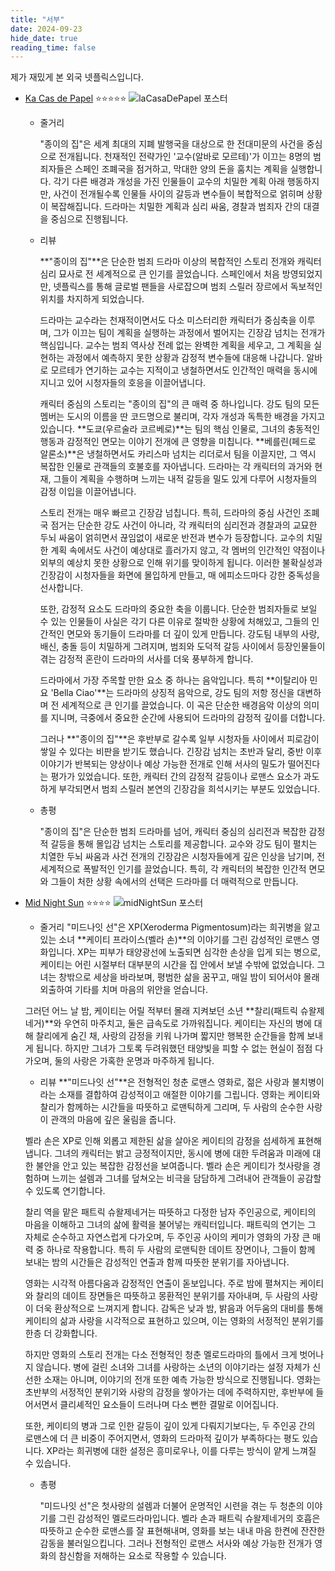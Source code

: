 ```yaml
---
title: "서부"
date: 2024-09-23    
hide_date: true     
reading_time: false
---
```


제가 재밌게 본 외국 넷플릭스입니다.

- [Ka Cas de Papel](https://namu.wiki/w/종이의%20집) ⭐⭐⭐⭐⭐
    ![laCasaDePapel 포스터](/images/laCasaDePapel.webp)
    
    - 줄거리

        "종이의 집"은 세계 최대의 지폐 발행국을 대상으로 한 전대미문의 사건을 중심으로 전개됩니다. 천재적인 전략가인 '교수(알바로 모르테)'가 이끄는 8명의 범죄자들은 스페인 조폐국을 점거하고, 막대한 양의 돈을 훔치는 계획을 실행합니다. 각기 다른 배경과 개성을 가진 인물들이 교수의 치밀한 계획 아래 행동하지만, 사건이 전개될수록 인물들 사이의 갈등과 변수들이 복합적으로 얽히며 상황이 복잡해집니다. 드라마는 치밀한 계획과 심리 싸움, 경찰과 범죄자 간의 대결을 중심으로 진행됩니다.

    - 리뷰

        **"종이의 집"**은 단순한 범죄 드라마 이상의 복합적인 스토리 전개와 캐릭터 심리 묘사로 전 세계적으로 큰 인기를 끌었습니다. 스페인에서 처음 방영되었지만, 넷플릭스를 통해 글로벌 팬들을 사로잡으며 범죄 스릴러 장르에서 독보적인 위치를 차지하게 되었습니다.

        드라마는 교수라는 천재적이면서도 다소 미스터리한 캐릭터가 중심축을 이루며, 그가 이끄는 팀이 계획을 실행하는 과정에서 벌어지는 긴장감 넘치는 전개가 핵심입니다. 교수는 범죄 역사상 전례 없는 완벽한 계획을 세우고, 그 계획을 실현하는 과정에서 예측하지 못한 상황과 감정적 변수들에 대응해 나갑니다. 알바로 모르테가 연기하는 교수는 지적이고 냉철하면서도 인간적인 매력을 동시에 지니고 있어 시청자들의 호응을 이끌어냅니다.

        캐릭터 중심의 스토리는 "종이의 집"의 큰 매력 중 하나입니다. 강도 팀의 모든 멤버는 도시의 이름을 딴 코드명으로 불리며, 각자 개성과 독특한 배경을 가지고 있습니다. **도쿄(우르술라 코르베로)**는 팀의 핵심 인물로, 그녀의 충동적인 행동과 감정적인 면모는 이야기 전개에 큰 영향을 미칩니다. **베를린(페드로 알론소)**은 냉철하면서도 카리스마 넘치는 리더로서 팀을 이끌지만, 그 역시 복잡한 인물로 관객들의 호불호를 자아냅니다. 드라마는 각 캐릭터의 과거와 현재, 그들이 계획을 수행하며 느끼는 내적 갈등을 밀도 있게 다루어 시청자들의 감정 이입을 이끌어냅니다.

        스토리 전개는 매우 빠르고 긴장감 넘칩니다. 특히, 드라마의 중심 사건인 조폐국 점거는 단순한 강도 사건이 아니라, 각 캐릭터의 심리전과 경찰과의 교묘한 두뇌 싸움이 얽히면서 끊임없이 새로운 반전과 변수가 등장합니다. 교수의 치밀한 계획 속에서도 사건이 예상대로 흘러가지 않고, 각 멤버의 인간적인 약점이나 외부의 예상치 못한 상황으로 인해 위기를 맞이하게 됩니다. 이러한 불확실성과 긴장감이 시청자들을 화면에 몰입하게 만들고, 매 에피소드마다 강한 중독성을 선사합니다.

        또한, 감정적 요소도 드라마의 중요한 축을 이룹니다. 단순한 범죄자들로 보일 수 있는 인물들이 사실은 각기 다른 이유로 절박한 상황에 처해있고, 그들의 인간적인 면모와 동기들이 드라마를 더 깊이 있게 만듭니다. 강도팀 내부의 사랑, 배신, 충돌 등이 치밀하게 그려지며, 범죄와 도덕적 갈등 사이에서 등장인물들이 겪는 감정적 혼란이 드라마의 서사를 더욱 풍부하게 합니다.

        드라마에서 가장 주목할 만한 요소 중 하나는 음악입니다. 특히 **이탈리아 민요 'Bella Ciao'**는 드라마의 상징적 음악으로, 강도 팀의 저항 정신을 대변하며 전 세계적으로 큰 인기를 끌었습니다. 이 곡은 단순한 배경음악 이상의 의미를 지니며, 극중에서 중요한 순간에 사용되어 드라마의 감정적 깊이를 더합니다.

        그러나 **"종이의 집"**은 후반부로 갈수록 일부 시청자들 사이에서 피로감이 쌓일 수 있다는 비판을 받기도 했습니다. 긴장감 넘치는 초반과 달리, 중반 이후 이야기가 반복되는 양상이나 예상 가능한 전개로 인해 서사의 밀도가 떨어진다는 평가가 있었습니다. 또한, 캐릭터 간의 감정적 갈등이나 로맨스 요소가 과도하게 부각되면서 범죄 스릴러 본연의 긴장감을 희석시키는 부분도 있었습니다.

    - 총평

        "종이의 집"은 단순한 범죄 드라마를 넘어, 캐릭터 중심의 심리전과 복잡한 감정적 갈등을 통해 몰입감 넘치는 스토리를 제공합니다. 교수와 강도 팀이 펼치는 치열한 두뇌 싸움과 사건 전개의 긴장감은 시청자들에게 깊은 인상을 남기며, 전 세계적으로 폭발적인 인기를 끌었습니다. 특히, 각 캐릭터의 복잡한 인간적 면모와 그들이 처한 상황 속에서의 선택은 드라마를 더 매력적으로 만듭니다.

- [Mid Night Sun](https://namu.wiki/w/Midnight%20Sun(영화)) ⭐⭐⭐⭐
    ![midNightSun 포스터](/images/midnightsun..webp)

    - 줄거리
    "미드나잇 선"은 XP(Xeroderma Pigmentosum)라는 희귀병을 앓고 있는 소녀 **케이티 프라이스(벨라 손)**의 이야기를 그린 감성적인 로맨스 영화입니다. XP는 피부가 태양광선에 노출되면 심각한 손상을 입게 되는 병으로, 케이티는 어린 시절부터 대부분의 시간을 집 안에서 보낼 수밖에 없었습니다. 그녀는 창밖으로 세상을 바라보며, 평범한 삶을 꿈꾸고, 매일 밤이 되어서야 몰래 외출하여 기타를 치며 마음의 위안을 얻습니다.

    그러던 어느 날 밤, 케이티는 어릴 적부터 몰래 지켜보던 소년 **찰리(패트릭 슈왈제네거)**와 우연히 마주치고, 둘은 급속도로 가까워집니다. 케이티는 자신의 병에 대해 찰리에게 숨긴 채, 사랑의 감정을 키워 나가며 짧지만 행복한 순간들을 함께 보내게 됩니다. 하지만 그녀가 그토록 두려워했던 태양빛을 피할 수 없는 현실이 점점 다가오며, 둘의 사랑은 가혹한 운명과 마주하게 됩니다.
    
    - 리뷰
    **"미드나잇 선"**은 전형적인 청춘 로맨스 영화로, 젊은 사랑과 불치병이라는 소재를 결합하여 감성적이고 애절한 이야기를 그립니다. 영화는 케이티와 찰리가 함께하는 시간들을 따뜻하고 로맨틱하게 그리며, 두 사람의 순수한 사랑이 관객의 마음에 깊은 울림을 줍니다.

    벨라 손은 XP로 인해 외롭고 제한된 삶을 살아온 케이티의 감정을 섬세하게 표현해냅니다. 그녀의 캐릭터는 밝고 긍정적이지만, 동시에 병에 대한 두려움과 미래에 대한 불안을 안고 있는 복잡한 감정선을 보여줍니다. 벨라 손은 케이티가 첫사랑을 경험하며 느끼는 설렘과 그녀를 덮쳐오는 비극을 담담하게 그려내어 관객들이 공감할 수 있도록 연기합니다.

    찰리 역을 맡은 패트릭 슈왈제네거는 따뜻하고 다정한 남자 주인공으로, 케이티의 마음을 이해하고 그녀의 삶에 활력을 불어넣는 캐릭터입니다. 패트릭의 연기는 그 자체로 순수하고 자연스럽게 다가오며, 두 주인공 사이의 케미가 영화의 가장 큰 매력 중 하나로 작용합니다. 특히 두 사람의 로맨틱한 데이트 장면이나, 그들이 함께 보내는 밤의 시간들은 감성적인 연출과 함께 따뜻한 분위기를 자아냅니다.

    영화는 시각적 아름다움과 감정적인 연출이 돋보입니다. 주로 밤에 펼쳐지는 케이티와 찰리의 데이트 장면들은 따뜻하고 몽환적인 분위기를 자아내며, 두 사람의 사랑이 더욱 환상적으로 느껴지게 합니다. 감독은 낮과 밤, 밝음과 어두움의 대비를 통해 케이티의 삶과 사랑을 시각적으로 표현하고 있으며, 이는 영화의 서정적인 분위기를 한층 더 강화합니다.

    하지만 영화의 스토리 전개는 다소 전형적인 청춘 멜로드라마의 틀에서 크게 벗어나지 않습니다. 병에 걸린 소녀와 그녀를 사랑하는 소년의 이야기라는 설정 자체가 신선한 소재는 아니며, 이야기의 전개 또한 예측 가능한 방식으로 진행됩니다. 영화는 초반부의 서정적인 분위기와 사랑의 감정을 쌓아가는 데에 주력하지만, 후반부에 들어서면서 클리셰적인 요소들이 드러나며 다소 뻔한 결말로 이어집니다.

    또한, 케이티의 병과 그로 인한 갈등이 깊이 있게 다뤄지기보다는, 두 주인공 간의 로맨스에 더 큰 비중이 주어지면서, 영화의 드라마적 깊이가 부족하다는 평도 있습니다. XP라는 희귀병에 대한 설정은 흥미로우나, 이를 다루는 방식이 얕게 느껴질 수 있습니다.

    - 총평

        "미드나잇 선"은 첫사랑의 설렘과 더불어 운명적인 시련을 겪는 두 청춘의 이야기를 그린 감성적인 멜로드라마입니다. 벨라 손과 패트릭 슈왈제네거의 호흡은 따뜻하고 순수한 로맨스를 잘 표현해내며, 영화를 보는 내내 마음 한켠에 잔잔한 감동을 불러일으킵니다. 그러나 전형적인 로맨스 서사와 예상 가능한 전개가 영화의 참신함을 저해하는 요소로 작용할 수 있습니다.